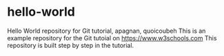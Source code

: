 # hello-world
Hello World repository for Git tutorial, apagnan, quoicoubeh
This is an example repository for the Git tutoial on 
https://www.w3schools.com
This repository is built step by step in the tutorial.
